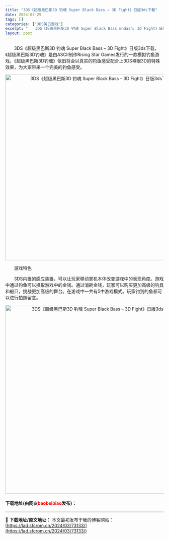 ```yaml
---
title: "3DS《超级黑巴斯3D 钓魂 Super Black Bass – 3D Fight》日版3ds下载"
date: 2024-03-29
tags: []
categories: ["3DS英日游戏"]
excerpt: "　　3DS《超级黑巴斯3D 钓魂 Super Black Bass &ndash; 3D Fight》日版3ds下载，《超级黑巴斯3D钓魂》是由ASCII制作Rising Star Games发行的一款模拟钓鱼游戏，《超级黑巴斯3D钓魂》依旧将会以真实的钓鱼感受配合上3DS裸眼3D的特殊效果，为大家&hellip;"
layout: post
---
```


 <p>　　3DS《超级黑巴斯3D 钓魂 Super Black Bass &ndash; 3D Fight》日版3ds下载，《超级黑巴斯3D钓魂》是由ASCII制作Rising Star Games发行的一款模拟钓鱼游戏，《超级黑巴斯3D钓魂》依旧将会以真实的钓鱼感受配合上3DS裸眼3D的特殊效果，为大家带来一个完美的钓鱼感受。</p> <p align="center"><img align="" border="0" src="https://lad.sfcrom.cn/wp-content/uploads/2024/03/20240329_66062b3bc37b1.png" width="590" alt="3DS《超级黑巴斯3D 钓魂 Super Black Bass – 3D Fight》日版3ds下载" /></p> <p>　　游戏特色</p> <p>　　3DS内置的感应装置，可以让玩家移动掌机本体改变游戏中的表现角度。游戏中通过钓鱼可以换取游戏中的金钱。通过消耗金钱，玩家可以购买更加高级的钓具和船只，挑战更加高级的舞台。在游戏中一共有5中游戏模式。玩家钓到的鱼都可以进行拍照留念。</p> <p align="center"><img align="" border="0" src="https://lad.sfcrom.cn/wp-content/uploads/2024/03/20240329_66062b3d00169.png" width="599" alt="3DS《超级黑巴斯3D 钓魂 Super Black Bass – 3D Fight》日版3ds下载" /></p> <p><h4>下载地址(由网友<font color="red">baobeibiao</font>发布)：</h4></p> 

---
📖 **下载地址/原文地址：** 本文最初发布于我的博客网站：[https://lad.sfcrom.cn/2024/03/73133/](https://lad.sfcrom.cn/2024/03/73133/)
